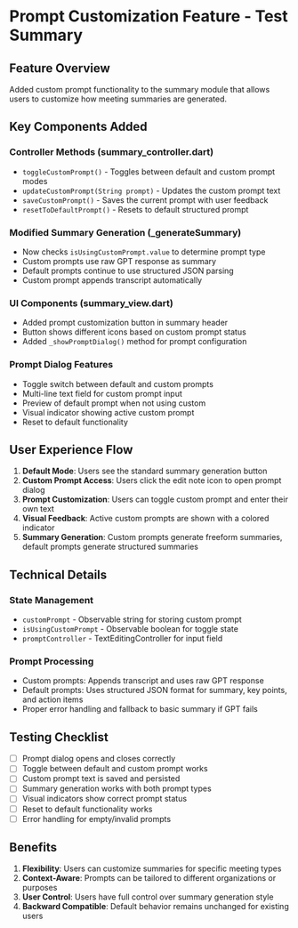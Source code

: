 # Prompt Customization Feature - Test Summary

## Feature Overview
Added custom prompt functionality to the summary module that allows users to customize how meeting summaries are generated.

## Key Components Added

### Controller Methods (summary_controller.dart)
- `toggleCustomPrompt()` - Toggles between default and custom prompt modes
- `updateCustomPrompt(String prompt)` - Updates the custom prompt text
- `saveCustomPrompt()` - Saves the current prompt with user feedback
- `resetToDefaultPrompt()` - Resets to default structured prompt

### Modified Summary Generation (_generateSummary)
- Now checks `isUsingCustomPrompt.value` to determine prompt type
- Custom prompts use raw GPT response as summary
- Default prompts continue to use structured JSON parsing
- Custom prompt appends transcript automatically

### UI Components (summary_view.dart)
- Added prompt customization button in summary header
- Button shows different icons based on custom prompt status
- Added `_showPromptDialog()` method for prompt configuration

### Prompt Dialog Features
- Toggle switch between default and custom prompts
- Multi-line text field for custom prompt input
- Preview of default prompt when not using custom
- Visual indicator showing active custom prompt
- Reset to default functionality

## User Experience Flow

1. **Default Mode**: Users see the standard summary generation button
2. **Custom Prompt Access**: Users click the edit note icon to open prompt dialog
3. **Prompt Customization**: Users can toggle custom prompt and enter their own text
4. **Visual Feedback**: Active custom prompts are shown with a colored indicator
5. **Summary Generation**: Custom prompts generate freeform summaries, default prompts generate structured summaries

## Technical Details

### State Management
- `customPrompt` - Observable string for storing custom prompt
- `isUsingCustomPrompt` - Observable boolean for toggle state
- `promptController` - TextEditingController for input field

### Prompt Processing
- Custom prompts: Appends transcript and uses raw GPT response
- Default prompts: Uses structured JSON format for summary, key points, and action items
- Proper error handling and fallback to basic summary if GPT fails

## Testing Checklist
- [ ] Prompt dialog opens and closes correctly
- [ ] Toggle between default and custom prompt works
- [ ] Custom prompt text is saved and persisted
- [ ] Summary generation works with both prompt types
- [ ] Visual indicators show correct prompt status
- [ ] Reset to default functionality works
- [ ] Error handling for empty/invalid prompts

## Benefits
1. **Flexibility**: Users can customize summaries for specific meeting types
2. **Context-Aware**: Prompts can be tailored to different organizations or purposes
3. **User Control**: Users have full control over summary generation style
4. **Backward Compatible**: Default behavior remains unchanged for existing users